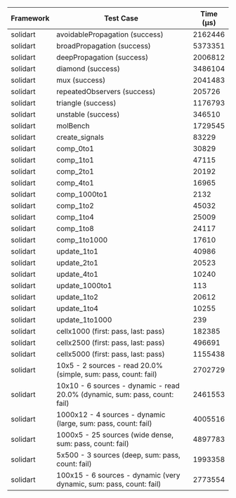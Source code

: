 | Framework | Test Case | Time (μs) |
| --- | --- | --- |
| solidart | avoidablePropagation (success) | 2162446 |
| solidart | broadPropagation (success) | 5373351 |
| solidart | deepPropagation (success) | 2006812 |
| solidart | diamond (success) | 3486104 |
| solidart | mux (success) | 2041483 |
| solidart | repeatedObservers (success) | 205726 |
| solidart | triangle (success) | 1176793 |
| solidart | unstable (success) | 346510 |
| solidart | molBench | 1729545 |
| solidart | create_signals | 83229 |
| solidart | comp_0to1 | 30829 |
| solidart | comp_1to1 | 47115 |
| solidart | comp_2to1 | 20192 |
| solidart | comp_4to1 | 16965 |
| solidart | comp_1000to1 | 2132 |
| solidart | comp_1to2 | 45032 |
| solidart | comp_1to4 | 25009 |
| solidart | comp_1to8 | 24117 |
| solidart | comp_1to1000 | 17610 |
| solidart | update_1to1 | 40986 |
| solidart | update_2to1 | 20523 |
| solidart | update_4to1 | 10240 |
| solidart | update_1000to1 | 113 |
| solidart | update_1to2 | 20612 |
| solidart | update_1to4 | 10255 |
| solidart | update_1to1000 | 239 |
| solidart | cellx1000 (first: pass, last: pass) | 182385 |
| solidart | cellx2500 (first: pass, last: pass) | 496691 |
| solidart | cellx5000 (first: pass, last: pass) | 1155438 |
| solidart | 10x5 - 2 sources - read 20.0% (simple, sum: pass, count: fail) | 2702729 |
| solidart | 10x10 - 6 sources - dynamic - read 20.0% (dynamic, sum: pass, count: fail) | 2461553 |
| solidart | 1000x12 - 4 sources - dynamic (large, sum: pass, count: fail) | 4005516 |
| solidart | 1000x5 - 25 sources (wide dense, sum: pass, count: fail) | 4897783 |
| solidart | 5x500 - 3 sources (deep, sum: pass, count: fail) | 1993358 |
| solidart | 100x15 - 6 sources - dynamic (very dynamic, sum: pass, count: fail) | 2773554 |
